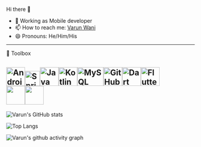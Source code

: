 Hi there 👋

<ul>
  
<li>🌱 Working as Mobile developer</li>
<li><g-emoji class="g-emoji" alias="mailbox" fallback-src="https://github.githubassets.com/images/icons/emoji/unicode/1f4eb.png">📫</g-emoji> How to reach me: <a href="https://www.linkedin.com/in/varun-wani-022/" rel="nofollow">Varun Wani</a></li>
<li>😄 Pronouns: He/Him/His</li>
</ul>


---
🧰 Toolbox
 
<img src="https://cdn.worldvectorlogo.com/logos/android-logomark.svg" alt="Android logo" width="50" height="50"/><img src="https://cdn.worldvectorlogo.com/logos/spring-3.svg" alt="Spring logo" width="40" height="40"/><img src="https://cdn.worldvectorlogo.com/logos/java-4.svg" alt="Java Logo" width="50" height="50"/><img src="https://cdn.worldvectorlogo.com/logos/kotlin-1.svg" alt="Kotlin logo" width="50" height="50"/><img src="https://static.cdnlogo.com/logos/m/47/mysql.svg" alt="MySQL Logo" width="70" height="50"/><img src="https://cdn-icons-png.flaticon.com/512/25/25231.png" alt="GitHub Logo" width="50" height="50"/><img src="https://www.vectorlogo.zone/logos/dartlang/dartlang-icon.svg" alt="Dart Logo" width="50" height="50"/><img src="https://cdn.worldvectorlogo.com/logos/flutter.svg" alt="Flutter Logo" width="50" height="50"/>        
<img src="https://1000logos.net/wp-content/uploads/2021/05/Atlassian-Logo-2010s1.png" width="50" height="50"/><img src="https://sue.eu/wp-content/uploads/sites/6/2022/07/bitbucket-logo-920x920-sue-v01.png" width="50" height="50"/>
---


![Varun's GitHub stats](https://github-readme-stats.vercel.app/api?username=varunwani22&show_icons=true&theme=radical)

![Top Langs](https://github-readme-stats.vercel.app/api/top-langs/?username=varunwani22&layout=compact&theme=dracula)


![Varun's github activity graph](https://activity-graph.herokuapp.com/graph?username=varunwani22&theme=dracula)
